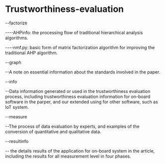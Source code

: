 # Trustworthiness-evaluation

  --factorize 

  ----AHPinfo: the processing flow of traditional hierarchical analysis algorithms.

  ----nmf.py: basic form of matrix factorization algorithm for improving the traditional AHP algorithm.

  --graph

  --A note on essential information about the standards involved in the paper.

  --info

  --Data information generated or used in the trustworthiness evaluation process, including trustworthiness evaluation information for on-board software in the parper, and our extended using for other software, such as IoT system.

  --measure

  --The process of data evaluation by experts, and examples of the conversion of quantitative and qualitative data.

  --resultinfo

  -- the details results of the application for on-board system in the article, including the results for all measurement level in four phases. 
  
